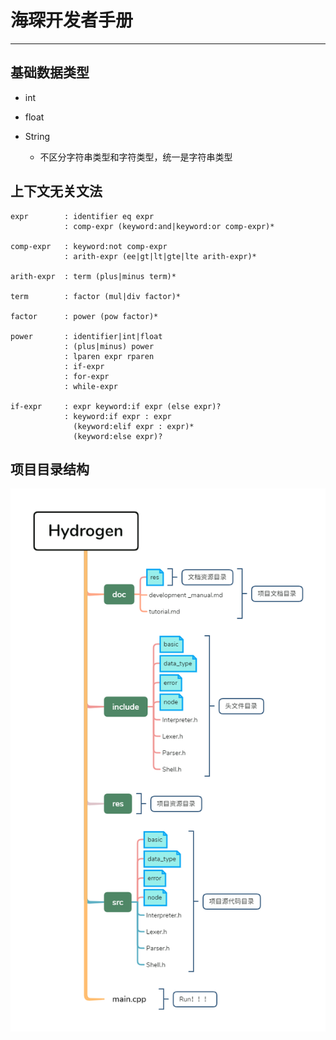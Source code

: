 # 海琛开发者手册

---

## 基础数据类型

- int
- float

- String
  - 不区分字符串类型和字符类型，统一是字符串类型

## 上下文无关文法

```CFG
expr        : identifier eq expr
            : comp-expr (keyword:and|keyword:or comp-expr)*

comp-expr   : keyword:not comp-expr
            : arith-expr (ee|gt|lt|gte|lte arith-expr)*

arith-expr  : term (plus|minus term)* 

term        : factor (mul|div factor)*

factor      : power (pow factor)*

power       : identifier|int|float
            : (plus|minus) power
            : lparen expr rparen
            : if-expr
            : for-expr
            : while-expr

if-expr     : expr keyword:if expr (else expr)?
            : keyword:if expr : expr 
              (keyword:elif expr : expr)*
              (keyword:else expr)?
```

## 项目目录结构

![Hydrogen项目目录结构](res/Hydrogen项目目录结构.png)
